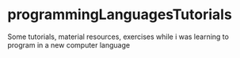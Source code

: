 # programmingLanguagesTutorials
Some tutorials, material resources, exercises while i was learning to program in a new computer language
